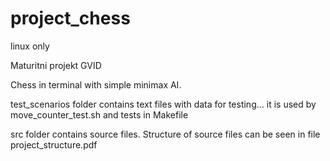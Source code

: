 # project_chess
linux only

Maturitni projekt GVID

Chess in terminal with simple minimax AI.

test_scenarios folder contains text files with data for testing...
it is used by move_counter_test.sh and tests in Makefile

src folder contains source files.
Structure of source files can be seen in file project_structure.pdf
